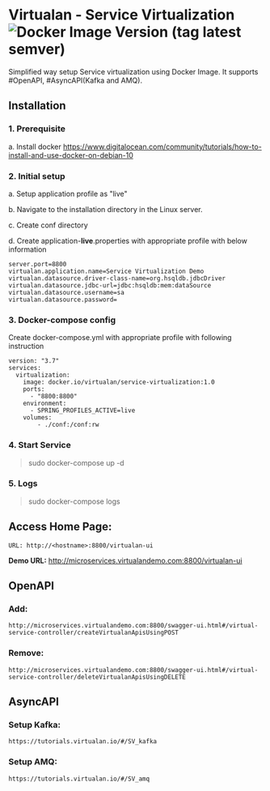 

# Virtualan - Service Virtualization  ![Docker Image Version (tag latest semver)](https://img.shields.io/docker/v/virtualan/service-virtualization/1.0?style=social)
Simplified way setup Service virtualization using Docker Image. It supports #OpenAPI, #AsyncAPI(Kafka and AMQ).

## Installation
### 1. Prerequisite
  a. Install docker
  	https://www.digitalocean.com/community/tutorials/how-to-install-and-use-docker-on-debian-10

### 2. Initial setup  
 a. Setup application profile as "live" 
 
 b. Navigate to the installation directory in the Linux server.
 
 c. Create conf directory 
 
 d. Create application-**live**.properties with appropriate profile with below information
	
	server.port=8800  
	virtualan.application.name=Service Virtualization Demo
	virtualan.datasource.driver-class-name=org.hsqldb.jdbcDriver
	virtualan.datasource.jdbc-url=jdbc:hsqldb:mem:dataSource
	virtualan.datasource.username=sa
	virtualan.datasource.password=
### 3. Docker-compose config
  Create docker-compose.yml with appropriate profile with following instruction
  
	version: "3.7"
	services:
	  virtualization:
		image: docker.io/virtualan/service-virtualization:1.0
		ports:
		  - "8800:8800"
		environment:
		  - SPRING_PROFILES_ACTIVE=live
		volumes:
		    - ./conf:/conf:rw
### 4. Start Service 
 > sudo docker-compose up -d

### 5. Logs
 > sudo docker-compose logs

	
## Access Home Page:
	URL: http://<hostname>:8800/virtualan-ui

**Demo URL:** http://microservices.virtualandemo.com:8800/virtualan-ui

## OpenAPI
### Add: 
	http://microservices.virtualandemo.com:8800/swagger-ui.html#/virtual-service-controller/createVirtualanApisUsingPOST 

### Remove: 
	http://microservices.virtualandemo.com:8800/swagger-ui.html#/virtual-service-controller/deleteVirtualanApisUsingDELETE

## AsyncAPI
### Setup Kafka: 
	https://tutorials.virtualan.io/#/SV_kafka

### Setup AMQ: 
	https://tutorials.virtualan.io/#/SV_amq
